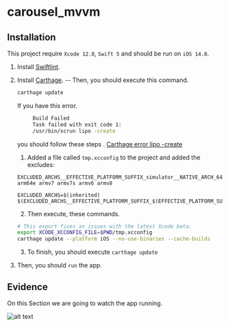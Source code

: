 # carousel_mvvm

## Installation

This project require  `Xcode 12.0`, `Swift 5` and should be run on `iOS 14.0`.

1. Install [Swiftlint](https://github.com/realm/SwiftLint).
2. Install [Carthage](https://github.com/Carthage/Carthage).
-- Then, you should execute this command.
    ```sh
    carthage update
    ```

    If you have this error.
    ```sh
         Build Failed
         Task failed with exit code 1:
         /usr/bin/xcrun lipo -create
	```
	you should follow these steps . [Carthage error lipo -create](https://github.com/Carthage/Carthage/issues/3019)
	
	1. Added a file called `tmp.xcconfig` to the project and added the excludes:
	```
	EXCLUDED_ARCHS__EFFECTIVE_PLATFORM_SUFFIX_simulator__NATIVE_ARCH_64_BIT_x86_64=arm64 arm64e armv7 armv7s armv6 armv8
    
    EXCLUDED_ARCHS=$(inherited) $(EXCLUDED_ARCHS__EFFECTIVE_PLATFORM_SUFFIX_$(EFFECTIVE_PLATFORM_SUFFIX)__NATIVE_ARCH_64_BIT_$(NATIVE_ARCH_64_BIT))
	```
	2. Then execute, these commands. 
	```sh
    # This export fixes an issues with the latest Xcode beta.
    export XCODE_XCCONFIG_FILE=$PWD/tmp.xcconfig
    carthage update --platform iOS --no-use-binaries --cache-builds
	```
	3. To finish, you should execute `carthage update`

3. Then, you should `run` the app.

## Evidence
On this Section we are going to watch the app running.

![alt text](https://github.com/sebas8632/carousel_mvvm/blob/main/definitivo.gif)

